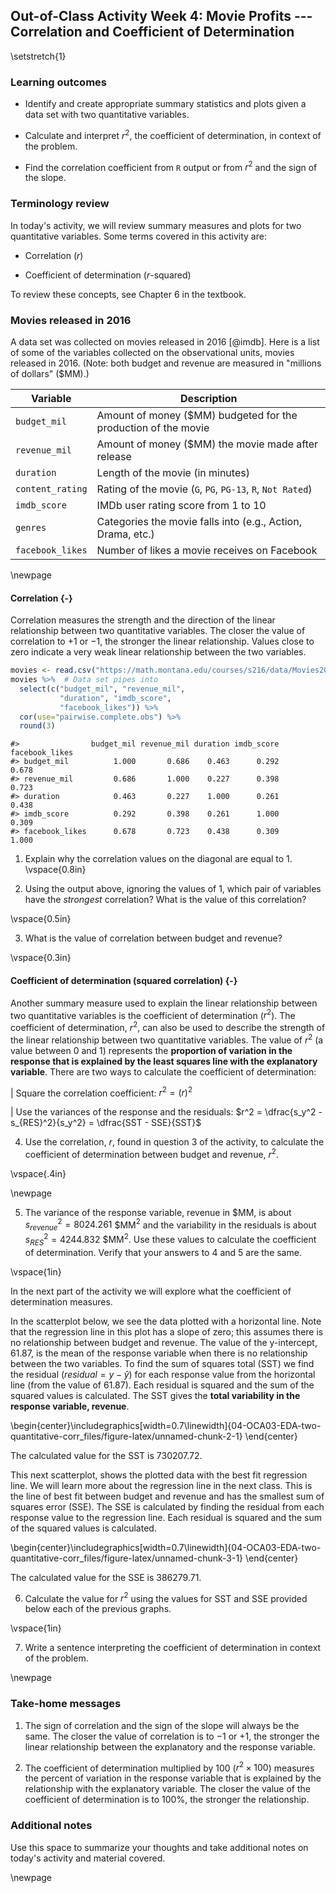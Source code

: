 ## Out-of-Class Activity Week 4:  Movie Profits --- Correlation and Coefficient of Determination

\setstretch{1}

### Learning outcomes

* Identify and create appropriate summary statistics and plots
  given a data set with two quantitative variables.
  
* Calculate and interpret $r^2$, the coefficient of determination, in context of the problem.

* Find the correlation coefficient from `R` output or from $r^2$ and the sign of the slope.

### Terminology review

In today's activity, we will review summary measures and plots for two quantitative variables.  Some terms covered in this activity are:

* Correlation ($r$)

* Coefficient of determination ($r$-squared)

To review these concepts, see Chapter 6 in the textbook.  

### Movies released in 2016

A data set was collected on movies released in 2016 [@imdb].  Here is a list of some of the variables collected on the observational units, movies released in 2016.  (Note: both budget and revenue are measured in "millions of dollars" (\$MM).) 

| **Variable** 	| **Description** |
|----	|-------------	|
| `budget_mil` | Amount of money (\$MM) budgeted for the production of the movie |
| `revenue_mil` | Amount of money (\$MM) the movie made after release|
| `duration` | Length of the movie (in minutes)|
| `content_rating` | Rating of the movie (`G`, `PG`, `PG-13`, `R`, `Not Rated`)|
| `imdb_score` | IMDb user rating score from 1 to 10 |
| `genres` | Categories the movie falls into (e.g., Action, Drama, etc.) |
| `facebook_likes` | Number of likes a movie receives on Facebook |

\newpage

#### Correlation  {-}

Correlation measures the strength and the direction of the linear relationship between two quantitative variables.  The closer the value of correlation to $+1$ or $-1$, the stronger the linear relationship.  Values close to zero indicate a very weak linear relationship between the two variables.  

<!-- The following output shows a correlation matrix between several pairs of quantitative variables.  Upload and open the Movie Profits Out of Class Activity F22 Code `R` script file. Highlight and run lines 1--12. Highlight and run lines 1--12 to produce the same table as below. -->



```r
movies <- read.csv("https://math.montana.edu/courses/s216/data/Movies2016.csv") # Reads in data set
movies %>%  # Data set pipes into
  select(c("budget_mil", "revenue_mil", 
           "duration", "imdb_score", 
           "facebook_likes")) %>%
  cor(use="pairwise.complete.obs") %>%
  round(3)
```

```
#>                budget_mil revenue_mil duration imdb_score facebook_likes
#> budget_mil          1.000       0.686    0.463      0.292          0.678
#> revenue_mil         0.686       1.000    0.227      0.398          0.723
#> duration            0.463       0.227    1.000      0.261          0.438
#> imdb_score          0.292       0.398    0.261      1.000          0.309
#> facebook_likes      0.678       0.723    0.438      0.309          1.000
```

1.  Explain why the correlation values on the diagonal are equal to 1.
\vspace{0.8in}

2.  Using the output above, ignoring the values of 1, which pair of variables have the *strongest* correlation? What is the value of this correlation?

\vspace{0.5in}

3.  What is the value of correlation between budget and revenue?

\vspace{0.3in}

#### Coefficient of determination (squared correlation) {-}

Another summary measure used to explain the linear relationship between two quantitative variables is the coefficient of determination ($r^2$). The coefficient of determination, $r^2$, can also be used to describe the strength of the linear relationship between two quantitative variables. The value of $r^2$ (a value between 0 and 1) represents the **proportion of variation in the response that is explained by the least squares line with the explanatory variable**.  There are two ways to calculate the coefficient of determination: 

|    Square the correlation coefficient:  $r^2 = (r)^2$

|    Use the variances of the response and the residuals:  $r^2 = \dfrac{s_y^2 - s_{RES}^2}{s_y^2} = \dfrac{SST - SSE}{SST}$


4.  Use the correlation, $r$, found in question 3 of the activity, to calculate the coefficient of determination between budget and revenue, $r^2$.

\vspace{.4in}

\newpage

5.  The variance of the response variable, revenue in \$MM, is about $s_{revenue}^2 = 8024.261$ \$MM$^2$  and the variability in the residuals is about $s_{RES}^2 = 4244.832$ \$MM$^2$.  Use these values to calculate the coefficient of determination.  Verify that your answers to 4 and 5 are the same.

\vspace{1in}

In the next part of the activity we will explore what the coefficient of determination measures. 

In the scatterplot below, we see the data plotted with a horizontal line. Note that the regression line in this plot has a slope of zero; this assumes there is no relationship between budget and revenue. The value of the y-intercept, 61.87, is the mean of the response variable when there is no relationship between the two variables.  To find the sum of squares total (SST) we find the residual ($residual = y - \hat{y}$) for each response value from the horizontal line (from the value of 61.87).  Each residual is squared and the sum of the squared values is calculated.  The SST gives the **total variability in the response variable, revenue**.  


\begin{center}\includegraphics[width=0.7\linewidth]{04-OCA03-EDA-two-quantitative-corr_files/figure-latex/unnamed-chunk-2-1} \end{center}

The calculated value for the SST is 730207.72.  

<!-- 6.  Write down the value of SSE given in this image.  Since this is the sum of squared errors (SSE) for the horizontal line we call this the total sum of squares (SST). -->
<!-- \vspace{3mm} -->

<!--     SST =  -->

This next scatterplot, shows the plotted data with the best fit regression line.  We will learn more about the regression line in the next class. This is the line of best fit between budget and revenue and has the smallest sum of squares error (SSE).  The SSE is calculated by finding the residual from each response value to the regression line.  Each residual is squared and the sum of the squared values is calculated.


\begin{center}\includegraphics[width=0.7\linewidth]{04-OCA03-EDA-two-quantitative-corr_files/figure-latex/unnamed-chunk-3-1} \end{center}

The calculated value for the SSE is 386279.71.

<!-- * Go to the website www.rossmanchance.com/ISIapplets.html and click on Corr/Regresssion under Quantitative Response.   -->

<!-- * Click `Clear` below the box containing the sample data.  -->

<!-- * Download and open the csv file "Movie2016" from D2L.  Copy the two columns containing `budget_mil` and `revenue_mil` including the headers and paste into the sample data box.   -->

<!-- * Click 'Use Data`. -->

<!-- 8.  Click on `Show Moveable Line`.  Write down the equation of the line given.  Why is the slope zero for this line? -->

<!-- \vspace{0.8in} -->

<!-- 9.  Click on `Show Squared Residuals`.  Write down the value for SSE.  Since this is the sum of squared errors (SSE) for the horizontal line we call this the total sum of squares (SST). -->

<!-- \newpage -->

<!-- 10. Click on `Show Regression Line`.  Write down the equation of the line given.  Does this match the least squares line found in Activity 4A question 4? -->

<!-- \vspace{1in} -->

<!-- 11. Click on `Show Squared Residuals`.  Write down the value for SSE. -->

<!-- \vspace{0.5in} -->

6.  Calculate the value for $r^2$ using the values for SST and SSE provided below each of the previous graphs.  

\vspace{1in}

7.  Write a sentence interpreting the coefficient of determination in context of the problem.

\newpage


### Take-home messages

1. The sign of correlation and the sign of the slope will always be the same.  The closer the value of correlation is to $-1$ or $+1$, the stronger the linear relationship between the explanatory and the response variable.  

2.  The coefficient of determination multiplied by 100 ($r^2 \times 100$) measures the percent of variation in the response variable that is explained by the relationship with the explanatory variable.  The closer the value of the coefficient of determination is to 100\%, the stronger the relationship.

### Additional notes

Use this space to summarize your thoughts and take additional notes on today's activity and material covered.

\newpage
